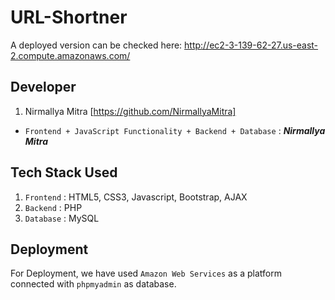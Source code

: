 # URL-Shortner

A deployed version can be checked here: http://ec2-3-139-62-27.us-east-2.compute.amazonaws.com/

## Developer
1. Nirmallya Mitra [https://github.com/NirmallyaMitra]

* `Frontend + JavaScript Functionality + Backend + Database` : ***Nirmallya Mitra***

## Tech Stack Used
1. `Frontend` : HTML5, CSS3, Javascript, Bootstrap, AJAX
2. `Backend` : PHP
3. `Database` : MySQL

## Deployment
For Deployment, we have used `Amazon Web Services` as a platform connected with `phpmyadmin` as database.
